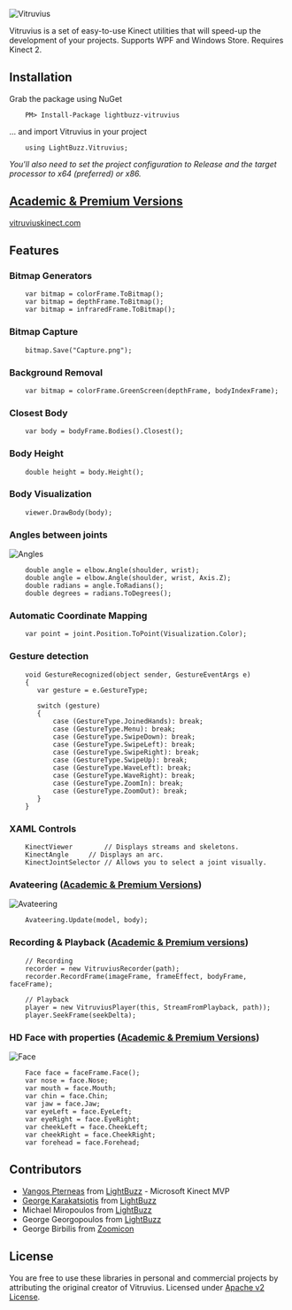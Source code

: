![Vitruvius](https://raw.githubusercontent.com/LightBuzz/Vitruvius/master/LOGO.png "Vitruvius")

Vitruvius is a set of easy-to-use Kinect utilities that will speed-up the development of your projects. Supports WPF and Windows Store. Requires Kinect 2.

## Installation
Grab the package using NuGet

        PM> Install-Package lightbuzz-vitruvius

... and import Vitruvius in your project

        using LightBuzz.Vitruvius;

*You'll also need to set the project configuration to Release and the target processor to x64 (preferred) or x86.*

## [Academic & Premium Versions](http://vitruviuskinect.com)
[vitruviuskinect.com](http://vitruviuskinect.com)

## Features

### Bitmap Generators
        var bitmap = colorFrame.ToBitmap();
        var bitmap = depthFrame.ToBitmap();
        var bitmap = infraredFrame.ToBitmap();

### Bitmap Capture
        bitmap.Save("Capture.png");

### Background Removal
        var bitmap = colorFrame.GreenScreen(depthFrame, bodyIndexFrame);

### Closest Body
        var body = bodyFrame.Bodies().Closest();

### Body Height
        double height = body.Height();

### Body Visualization
        viewer.DrawBody(body);

### Angles between joints

![Angles](http://i2.wp.com/vitruviuskinect.com/wp-content/uploads/2015/05/vitruvius-mathematics.jpg "Vitruvius Angles")

        double angle = elbow.Angle(shoulder, wrist);
        double angle = elbow.Angle(shoulder, wrist, Axis.Z);
        double radians = angle.ToRadians();
        double degrees = radians.ToDegrees();

### Automatic Coordinate Mapping
        var point = joint.Position.ToPoint(Visualization.Color);

### Gesture detection
        void GestureRecognized(object sender, GestureEventArgs e)
        {
           var gesture = e.GestureType;

           switch (gesture)
           {
        	   case (GestureType.JoinedHands): break;
        	   case (GestureType.Menu): break;
        	   case (GestureType.SwipeDown): break;
        	   case (GestureType.SwipeLeft): break;
        	   case (GestureType.SwipeRight): break;
        	   case (GestureType.SwipeUp): break;
        	   case (GestureType.WaveLeft): break;
        	   case (GestureType.WaveRight): break;
        	   case (GestureType.ZoomIn): break;
        	   case (GestureType.ZoomOut): break;
           }
        }

### XAML Controls
        KinectViewer		// Displays streams and skeletons.
        KinectAngle		// Displays an arc.
        KinectJointSelector	// Allows you to select a joint visually.

### Avateering ([Academic & Premium Versions](http://vitruviuskinect.com))

![Avateering](http://i2.wp.com/vitruviuskinect.com/wp-content/uploads/2015/10/vitruvius-kinect-body-models.jpg "Vitruvius Avateering")

        Avateering.Update(model, body);
        
### Recording & Playback ([Academic & Premium versions](http://vitruviuskinect.com))
        // Recording
        recorder = new VitruviusRecorder(path);
        recorder.RecordFrame(imageFrame, frameEffect, bodyFrame, faceFrame);
        
        // Playback
        player = new VitruviusPlayer(this, StreamFromPlayback, path));
        player.SeekFrame(seekDelta);

### HD Face with properties ([Academic & Premium Versions](http://vitruviuskinect.com))

![Face](http://vitruviuskinect.com/wp-content/uploads/2015/10/vitruvius-kinect-face-cover.svg "Vitruvius HD Face")

        Face face = faceFrame.Face();
        var nose = face.Nose;
        var mouth = face.Mouth;
        var chin = face.Chin;
        var jaw = face.Jaw;
        var eyeLeft = face.EyeLeft;
        var eyeRight = face.EyeRight;
        var cheekLeft = face.CheekLeft;
        var cheekRight = face.CheekRight;
        var forehead = face.Forehead;

## Contributors
* [Vangos Pterneas](http://pterneas.com) from [LightBuzz](http://lightbuzz.com) - Microsoft Kinect MVP
* [George Karakatsiotis](http://gkarak.com) from [LightBuzz](http://lightbuzz.com)
* Michael Miropoulos from [LightBuzz](http://lightbuzz.com)
* George Georgopoulos from [LightBuzz](http://lightbuzz.com)
* George Birbilis from [Zoomicon](http://zoomicon.com)

## License
You are free to use these libraries in personal and commercial projects by attributing the original creator of Vitruvius. Licensed under [Apache v2 License](https://github.com/LightBuzz/Vitruvius/blob/master/LICENSE).
